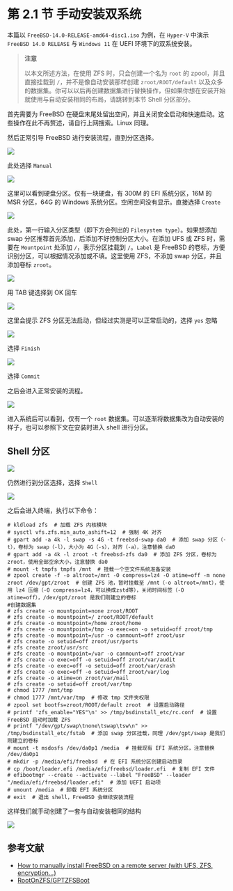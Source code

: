 # 第 2.1 节 手动安装双系统

本篇以 `FreeBSD-14.0-RELEASE-amd64-disc1.iso` 为例，在 `Hyper-V` 中演示 `FreeBSD 14.0 RELEASE` 与 `Windows 11` 在 UEFI 环境下的双系统安装。

> **注意**
>
> 以本文所述方法，在使用 ZFS 时，只会创建一个名为 `root` 的 zpool，并且直接挂载到 `/`，并不是像自动安装那样创建 `zroot/ROOT/default` 以及众多的数据集。你可以以后再创建数据集进行替换操作，但如果你想在安装开始就使用与自动安装相同的布局，请跳转到本节 Shell 分区部分。

首先需要为 FreeBSD 在硬盘末尾处留出空间，并且关闭安全启动和快速启动。这些操作在此不再赘述，请自行上网搜索。Linux 同理。

然后正常引导 FreeBSD 进行安装流程，直到分区选择。

![](../.gitbook/assets/双系统1.png)

此处选择 `Manual`

![](../.gitbook/assets/双系统2.png)

这里可以看到硬盘分区。仅有一块硬盘，有 300M 的 EFI 系统分区，16M 的 MSR 分区，64G 的 Windows 系统分区。空闲空间没有显示。直接选择 `Create`

![](../.gitbook/assets/双系统3.png)

此处，第一行输入分区类型（即下方会列出的 `Filesystem type`）。如果想添加 swap 分区推荐首先添加，后添加不好控制分区大小。在添加 UFS 或 ZFS 时，需要在 `Mountpoint` 处添加 `/`，表示分区挂载到 `/`。`Label` 是 FreeBSD 的卷标，方便识别分区，可以根据情况添加或不填。这里使用 ZFS，不添加 swap 分区，并且添加卷标 `zroot`。

![](../.gitbook/assets/双系统4.png)

用 TAB 键选择到 OK 回车

![](../.gitbook/assets/双系统5.png)

这里会提示 ZFS 分区无法启动，但经过实测是可以正常启动的，选择 `yes` 忽略

![](../.gitbook/assets/双系统6.png)

选择 `Finish`

![](../.gitbook/assets/双系统7.png)

选择 `Commit`

之后会进入正常安装的流程。

![](../.gitbook/assets/双系统8.png)

进入系统后可以看到，仅有一个 `root` 数据集。可以逐渐将数据集改为自动安装的样子，也可以参照下文在安装时进入 shell 进行分区。

## Shell 分区

![](../.gitbook/assets/双系统9.png)

仍然进行到分区选择，选择 `Shell`

![](../.gitbook/assets/双系统10.png)

之后会进入终端，执行以下命令：

```shell-session
# kldload zfs  # 加载 ZFS 内核模块
# sysctl vfs.zfs.min_auto_ashift=12  # 强制 4K 对齐
# gpart add -a 4k -l swap -s 4G -t freebsd-swap da0  # 添加 swap 分区（-t），卷标为 swap（-l），大小为 4G（-s），对齐（-a），注意替换 da0
# gpart add -a 4k -l zroot -t freebsd-zfs da0  # 添加 ZFS 分区，卷标为 zroot，使用全部空余大小，注意替换 da0
# mount -t tmpfs tmpfs /mnt  # 挂载一个空文件系统准备安装
# zpool create -f -o altroot=/mnt -O compress=lz4 -O atime=off -m none zroot /dev/gpt/zroot  # 创建 ZFS 池，暂时挂载至 /mnt（-o altroot=/mnt），使用 lz4 压缩（-O compress=lz4，可以换成zstd等），关闭时间标签（-O atime=off），/dev/gpt/zroot 是我们刚建立的卷标
#创建数据集
# zfs create -o mountpoint=none zroot/ROOT
# zfs create -o mountpoint=/ zroot/ROOT/default
# zfs create -o mountpoint=/home zroot/home
# zfs create -o mountpoint=/tmp -o exec=on -o setuid=off zroot/tmp
# zfs create -o mountpoint=/usr -o canmount=off zroot/usr
# zfs create -o setuid=off zroot/usr/ports
# zfs create zroot/usr/src
# zfs create -o mountpoint=/var -o canmount=off zroot/var
# zfs create -o exec=off -o setuid=off zroot/var/audit
# zfs create -o exec=off -o setuid=off zroot/var/crash
# zfs create -o exec=off -o setuid=off zroot/var/log
# zfs create -o atime=on zroot/var/mail
# zfs create -o setuid=off zroot/var/tmp
# chmod 1777 /mnt/tmp
# chmod 1777 /mnt/var/tmp  # 修改 tmp 文件夹权限
# zpool set bootfs=zroot/ROOT/default zroot  # 设置启动路径
# printf 'zfs_enable="YES"\n' >> /tmp/bsdinstall_etc/rc.conf  # 设置 FreeBSD 启动时加载 ZFS
# printf "/dev/gpt/swap\tnone\tswap\tsw\n" >> /tmp/bsdinstall_etc/fstab  # 添加 swap 分区挂载，同理 /dev/gpt/swap 是我们刚建立的卷标
# mount -t msdosfs /dev/da0p1 /media  # 挂载现有 EFI 系统分区，注意替换 /dev/da0p1
# mkdir -p /media/efi/freebsd  # 在 EFI 系统分区创建启动目录
# cp /boot/loader.efi /media/efi/freebsd/loader.efi  # 复制 EFI 文件
# efibootmgr --create --activate --label "FreeBSD" --loader "/media/efi/freebsd/loader.efi"  # 添加 UEFI 启动项
# umount /media  # 卸载 EFI 系统分区
# exit  # 退出 shell，FreeBSD 会继续安装流程
```

这样我们就手动创建了一套与自动安装相同的结构

![](../.gitbook/assets/双系统11.png)

## 参考文献

- [How to manually install FreeBSD on a remote server (with UFS, ZFS, encryption...)](https://stanislas.blog/2018/12/how-to-install-freebsd-server/)
- [RootOnZFS/GPTZFSBoot](https://wiki.freebsd.org/RootOnZFS/GPTZFSBoot)

